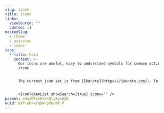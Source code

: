 ```yaml
---
slug: icons
title: Icons
links:
  viewSource: ""
  custom: []
nestedSlug:
  - theme
  - overview
  - icons
tabs:
  - title: Main
    content: >-
      Our icons are useful, easy to understand symbols for common actions and
      items


      The current icon set is from [Ikonate](https://ikonate.com/). To read about how to use these icons, go to the [Icon](https://design.atomlearning.technology/components/icon) component page and follow the instructions. You can click any of the icons below to copy the relevant `Icon` name.


      <IconTokenList showSearch={true} icons='' />
parent: 2mSiWtCnHVvKUlsAyn628
uuid: 8XP-eKaa7q8W-pX6FmP_P
---
```

